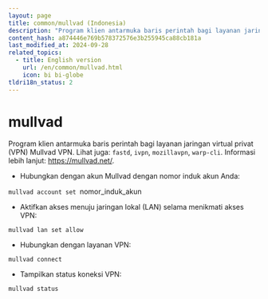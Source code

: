 ```yaml
---
layout: page
title: common/mullvad (Indonesia)
description: "Program klien antarmuka baris perintah bagi layanan jaringan virtual privat (VPN) Mullvad VPN."
content_hash: a874446e769b578372576e3b255945ca88cb181a
last_modified_at: 2024-09-28
related_topics:
  - title: English version
    url: /en/common/mullvad.html
    icon: bi bi-globe
tldri18n_status: 2
---
```

# mullvad

Program klien antarmuka baris perintah bagi layanan jaringan virtual privat (VPN) Mullvad VPN.
Lihat juga: `fastd`, `ivpn`, `mozillavpn`, `warp-cli`.
Informasi lebih lanjut: <https://mullvad.net/>.

- Hubungkan dengan akun Mullvad dengan nomor induk akun Anda:

`mullvad account set `<span class="tldr-var badge badge-pill bg-dark-lm bg-white-dm text-white-lm text-dark-dm font-weight-bold">nomor_induk_akun</span>

- Aktifkan akses menuju jaringan lokal (LAN) selama menikmati akses VPN:

`mullvad lan set allow`

- Hubungkan dengan layanan VPN:

`mullvad connect`

- Tampilkan status koneksi VPN:

`mullvad status`
